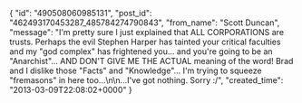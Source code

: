  {
   "id": "490508060985131",
   "post_id": "462493170453287_485784274790843",
   "from_name": "Scott Duncan",
   "message": "I'm pretty sure I just explained that ALL CORPORATIONS are trusts. Perhaps the evil Stephen Harper has tainted your critical faculties and my \"god complex\" has frightened you... and you're going to be an \"Anarchist\"... AND DON'T GIVE ME THE ACTUAL meaning of the word! Brad and I dislike those \"Facts\" and \"Knowledge\"... I'm trying to squeeze \"fremasons\" in here too...\n\n...I've got nothing. Sorry :/",
   "created_time": "2013-03-09T22:08:02+0000"
 }
